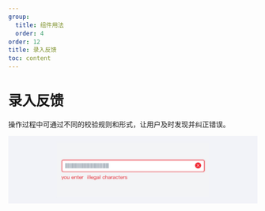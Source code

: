 ```yaml
---
group:
  title: 组件用法
  order: 4
order: 12
title: 录入反馈
toc: content
---
```


# 录入反馈

操作过程中可通过不同的校验规则和形式，让用户及时发现并纠正错误。

<img class="preview-img no-padding" src="./assets/images/entry-feedback/1.jpeg">
